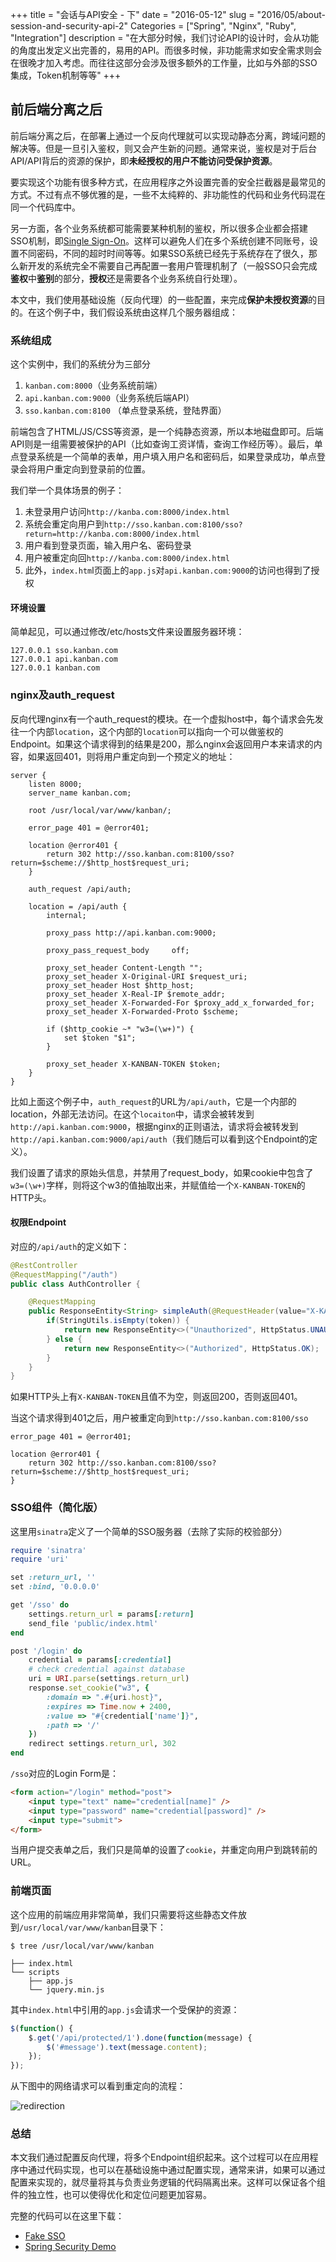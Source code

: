 +++
title = "会话与API安全 - 下"
date = "2016-05-12"
slug = "2016/05/about-session-and-security-api-2"
Categories = ["Spring", "Nginx", "Ruby", "Integration"]
description = "在大部分时候，我们讨论API的设计时，会从功能的角度出发定义出完善的，易用的API。而很多时候，非功能需求如安全需求则会在很晚才加入考虑。而往往这部分会涉及很多额外的工作量，比如与外部的SSO集成，Token机制等等"
+++

## 前后端分离之后

前后端分离之后，在部署上通过一个反向代理就可以实现动静态分离，跨域问题的解决等。但是一旦引入鉴权，则又会产生新的问题。通常来说，鉴权是对于后台API/API背后的资源的保护，即**未经授权的用户不能访问受保护资源**。

要实现这个功能有很多种方式，在应用程序之外设置完善的安全拦截器是最常见的方式。不过有点不够优雅的是，一些不太纯粹的、非功能性的代码和业务代码混在同一个代码库中。

另一方面，各个业务系统都可能需要某种机制的鉴权，所以很多企业都会搭建SSO机制，即[Single Sign-On](https://en.wikipedia.org/wiki/Single_sign-on)。这样可以避免人们在多个系统创建不同账号，设置不同密码，不同的超时时间等等。如果SSO系统已经先于系统存在了很久，那么新开发的系统完全不需要自己再配置一套用户管理机制了（一般SSO只会完成**鉴权**中**鉴别**的部分，**授权**还是需要各个业务系统自行处理）。

本文中，我们使用基础设施（反向代理）的一些配置，来完成**保护未授权资源**的目的。在这个例子中，我们假设系统由这样几个服务器组成：

### 系统组成

这个实例中，我们的系统分为三部分

1.  `kanban.com:8000`（业务系统前端）
1.  `api.kanban.com:9000`（业务系统后端API）
1.  `sso.kanban.com:8100` （单点登录系统，登陆界面）

前端包含了HTML/JS/CSS等资源，是一个纯静态资源，所以本地磁盘即可。后端API则是一组需要被保护的API（比如查询工资详情，查询工作经历等）。最后，单点登录系统是一个简单的表单，用户填入用户名和密码后，如果登录成功，单点登录会将用户重定向到登录前的位置。

我们举一个具体场景的例子：

1.  未登录用户访问`http://kanba.com:8000/index.html`
1.  系统会重定向用户到`http://sso.kanban.com:8100/sso?return=http://kanba.com:8000/index.html`
1.  用户看到登录页面，输入用户名、密码登录
1.  用户被重定向回`http://kanba.com:8000/index.html`
1.  此外，`index.htm`l页面上的`app.js`对`api.kanban.com:9000`的访问也得到了授权

#### 环境设置

简单起见，可以通过修改/etc/hosts文件来设置服务器环境：

```
127.0.0.1 sso.kanban.com
127.0.0.1 api.kanban.com
127.0.0.1 kanban.com
```

### nginx及auth_request

反向代理nginx有一个auth_request的模块。在一个虚拟host中，每个请求会先发往一个内部`location`，这个内部的`location`可以指向一个可以做鉴权的Endpoint。如果这个请求得到的结果是200，那么nginx会返回用户本来请求的内容，如果返回401，则将用户重定向到一个预定义的地址：

```
server {
    listen 8000;
    server_name kanban.com;

    root /usr/local/var/www/kanban/;

    error_page 401 = @error401;

    location @error401 {
        return 302 http://sso.kanban.com:8100/sso?return=$scheme://$http_host$request_uri;
    }

    auth_request /api/auth;

    location = /api/auth {
        internal;

        proxy_pass http://api.kanban.com:9000;

        proxy_pass_request_body     off;

        proxy_set_header Content-Length "";
        proxy_set_header X-Original-URI $request_uri;
        proxy_set_header Host $http_host;
        proxy_set_header X-Real-IP $remote_addr;
        proxy_set_header X-Forwarded-For $proxy_add_x_forwarded_for;
        proxy_set_header X-Forwarded-Proto $scheme;

        if ($http_cookie ~* "w3=(\w+)") {
            set $token "$1";
        }

        proxy_set_header X-KANBAN-TOKEN $token;
    }
}
```

比如上面这个例子中，`auth_request`的URL为`/api/auth`，它是一个内部的location，外部无法访问。在这个`locaiton`中，请求会被转发到`http://api.kanban.com:9000`，根据nginx的正则语法，请求将会被转发到`http://api.kanban.com:9000/api/auth`（我们随后可以看到这个Endpoint的定义）。

我们设置了请求的原始头信息，并禁用了request_body，如果cookie中包含了`w3=(\w+)`字样，则将这个w3的值抽取出来，并赋值给一个`X-KANBAN-TOKEN`的HTTP头。

#### 权限Endpoint

对应的`/api/auth`的定义如下：

```java
@RestController
@RequestMapping("/auth")
public class AuthController {

    @RequestMapping
    public ResponseEntity<String> simpleAuth(@RequestHeader(value="X-KANBAN-TOKEN", defaultValue = "") String token) {
        if(StringUtils.isEmpty(token)) {
            return new ResponseEntity<>("Unauthorized", HttpStatus.UNAUTHORIZED);
        } else {
            return new ResponseEntity<>("Authorized", HttpStatus.OK);
        }
    }
}
```

如果HTTP头上有`X-KANBAN-TOKEN`且值不为空，则返回200，否则返回401。

当这个请求得到401之后，用户被重定向到`http://sso.kanban.com:8100/sso`

```
error_page 401 = @error401;

location @error401 {
    return 302 http://sso.kanban.com:8100/sso?return=$scheme://$http_host$request_uri;
}
```

### SSO组件（简化版）

这里用`sinatra`定义了一个简单的SSO服务器（去除了实际的校验部分）

```ruby
require 'sinatra'
require 'uri'

set :return_url, ''
set :bind, '0.0.0.0'

get '/sso' do
    settings.return_url = params[:return]
    send_file 'public/index.html'
end

post '/login' do
	credential = params[:credential]
	# check credential against database
	uri = URI.parse(settings.return_url)
	response.set_cookie("w3", {
		:domain => ".#{uri.host}",
	    :expires => Time.now + 2400,
	    :value => "#{credential['name']}",
	    :path => '/'
  	})
	redirect settings.return_url, 302
end
```

`/sso`对应的Login Form是：

```html
<form action="/login" method="post">
	<input type="text" name="credential[name]" />
	<input type="password" name="credential[password]" />
	<input type="submit">
</form>
```

当用户提交表单之后，我们只是简单的设置了`cookie`，并重定向用户到跳转前的URL。

### 前端页面

这个应用的前端应用非常简单，我们只需要将这些静态文件放到`/usr/local/var/www/kanban`目录下：

```
$ tree /usr/local/var/www/kanban

├── index.html
└── scripts
    ├── app.js
    └── jquery.min.js
```

其中`index.html`中引用的`app.js`会请求一个受保护的资源：

```js
$(function() {
	$.get('/api/protected/1').done(function(message) {
		$('#message').text(message.content);
	});
});
```

从下图中的网络请求可以看到重定向的流程：

![redirection](/images/2016/05/redirection-resized.png)

### 总结

本文我们通过配置反向代理，将多个Endpoint组织起来。这个过程可以在应用程序中通过代码实现，也可以在基础设施中通过配置实现，通常来讲，如果可以通过配置来实现的，就尽量将其与负责业务逻辑的代码隔离出来。这样可以保证各个组件的独立性，也可以使得优化和定位问题更加容易。

完整的代码可以在这里下载：

-  [Fake SSO](https://github.com/abruzzi/fake-sso)
-  [Spring Security Demo](https://github.com/abruzzi/spring-security-demo)
